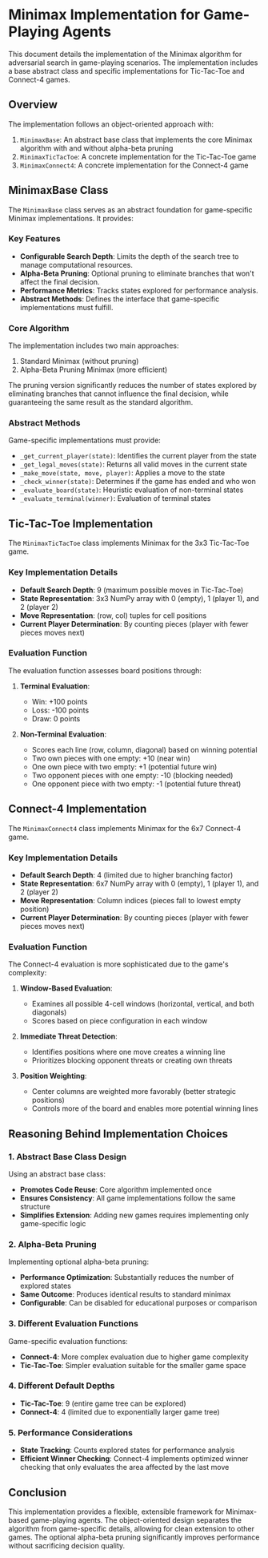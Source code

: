 # Minimax Implementation for Game-Playing Agents

This document details the implementation of the Minimax algorithm for adversarial search in game-playing scenarios. The implementation includes a base abstract class and specific implementations for Tic-Tac-Toe and Connect-4 games.

## Overview

The implementation follows an object-oriented approach with:

1. `MinimaxBase`: An abstract base class that implements the core Minimax algorithm with and without alpha-beta pruning
2. `MinimaxTicTacToe`: A concrete implementation for the Tic-Tac-Toe game
3. `MinimaxConnect4`: A concrete implementation for the Connect-4 game

## MinimaxBase Class

The `MinimaxBase` class serves as an abstract foundation for game-specific Minimax implementations. It provides:

### Key Features

- **Configurable Search Depth**: Limits the depth of the search tree to manage computational resources.
- **Alpha-Beta Pruning**: Optional pruning to eliminate branches that won't affect the final decision.
- **Performance Metrics**: Tracks states explored for performance analysis.
- **Abstract Methods**: Defines the interface that game-specific implementations must fulfill.

### Core Algorithm

The implementation includes two main approaches:
1. Standard Minimax (without pruning)
2. Alpha-Beta Pruning Minimax (more efficient)

The pruning version significantly reduces the number of states explored by eliminating branches that cannot influence the final decision, while guaranteeing the same result as the standard algorithm.

### Abstract Methods

Game-specific implementations must provide:

- `_get_current_player(state)`: Identifies the current player from the state
- `_get_legal_moves(state)`: Returns all valid moves in the current state
- `_make_move(state, move, player)`: Applies a move to the state
- `_check_winner(state)`: Determines if the game has ended and who won
- `_evaluate_board(state)`: Heuristic evaluation of non-terminal states
- `_evaluate_terminal(winner)`: Evaluation of terminal states

## Tic-Tac-Toe Implementation

The `MinimaxTicTacToe` class implements Minimax for the 3x3 Tic-Tac-Toe game.

### Key Implementation Details

- **Default Search Depth**: 9 (maximum possible moves in Tic-Tac-Toe)
- **State Representation**: 3x3 NumPy array with 0 (empty), 1 (player 1), and 2 (player 2)
- **Move Representation**: (row, col) tuples for cell positions
- **Current Player Determination**: By counting pieces (player with fewer pieces moves next)

### Evaluation Function

The evaluation function assesses board positions through:

1. **Terminal Evaluation**: 
   - Win: +100 points
   - Loss: -100 points
   - Draw: 0 points

2. **Non-Terminal Evaluation**:
   - Scores each line (row, column, diagonal) based on winning potential
   - Two own pieces with one empty: +10 (near win)
   - One own piece with two empty: +1 (potential future win)
   - Two opponent pieces with one empty: -10 (blocking needed)
   - One opponent piece with two empty: -1 (potential future threat)

## Connect-4 Implementation

The `MinimaxConnect4` class implements Minimax for the 6x7 Connect-4 game.

### Key Implementation Details

- **Default Search Depth**: 4 (limited due to higher branching factor)
- **State Representation**: 6x7 NumPy array with 0 (empty), 1 (player 1), and 2 (player 2)
- **Move Representation**: Column indices (pieces fall to lowest empty position)
- **Current Player Determination**: By counting pieces (player with fewer pieces moves next)

### Evaluation Function

The Connect-4 evaluation is more sophisticated due to the game's complexity:

1. **Window-Based Evaluation**:
   - Examines all possible 4-cell windows (horizontal, vertical, and both diagonals)
   - Scores based on piece configuration in each window
   
2. **Immediate Threat Detection**:
   - Identifies positions where one move creates a winning line
   - Prioritizes blocking opponent threats or creating own threats

3. **Position Weighting**:
   - Center columns are weighted more favorably (better strategic positions)
   - Controls more of the board and enables more potential winning lines

## Reasoning Behind Implementation Choices

### 1. Abstract Base Class Design

Using an abstract base class:
- **Promotes Code Reuse**: Core algorithm implemented once
- **Ensures Consistency**: All game implementations follow the same structure
- **Simplifies Extension**: Adding new games requires implementing only game-specific logic

### 2. Alpha-Beta Pruning

Implementing optional alpha-beta pruning:
- **Performance Optimization**: Substantially reduces the number of explored states
- **Same Outcome**: Produces identical results to standard minimax
- **Configurable**: Can be disabled for educational purposes or comparison

### 3. Different Evaluation Functions

Game-specific evaluation functions:
- **Connect-4**: More complex evaluation due to higher game complexity
- **Tic-Tac-Toe**: Simpler evaluation suitable for the smaller game space

### 4. Different Default Depths

- **Tic-Tac-Toe**: 9 (entire game tree can be explored)
- **Connect-4**: 4 (limited due to exponentially larger game tree)

### 5. Performance Considerations

- **State Tracking**: Counts explored states for performance analysis
- **Efficient Winner Checking**: Connect-4 implements optimized winner checking that only evaluates the area affected by the last move

## Conclusion

This implementation provides a flexible, extensible framework for Minimax-based game-playing agents. The object-oriented design separates the algorithm from game-specific details, allowing for clean extension to other games. The optional alpha-beta pruning significantly improves performance without sacrificing decision quality. 